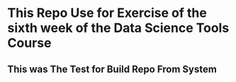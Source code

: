# This Repo Use for Exercise of the sixth week of the Data Science Tools Course

## This was The Test for Build Repo From System
